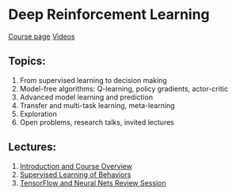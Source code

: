 # Deep Reinforcement Learning

[Course page](http://rail.eecs.berkeley.edu/deeprlcourse/)
[Videos](https://www.youtube.com/playlist?list=PLkFD6_40KJIwhWJpGazJ9VSj9CFMkb79A)

## Topics:

1. From supervised learning to decision making
2. Model-free algorithms: Q-learning, policy gradients, actor-critic
3. Advanced model learning and prediction
4. Transfer and multi-task learning, meta-learning 
5. Exploration
6. Open problems, research talks, invited lectures

## Lectures: 

1. [Introduction and Course Overview](1.md)
2. [Supervised Learning of Behaviors](2.md)
3. [TensorFlow and Neural Nets Review Session](3.md)
